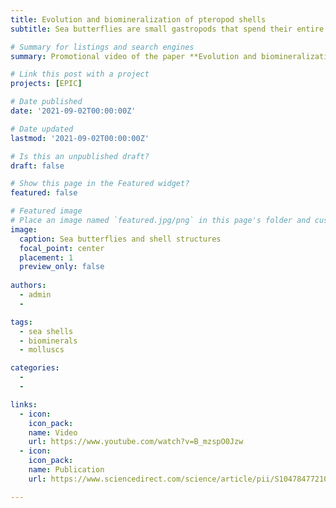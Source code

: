 ```yaml
---
title: Evolution and biomineralization of pteropod shells
subtitle: Sea butterflies are small gastropods that spend their entire live swimming and drifting in the open oceans. They are widely regarded as bioindicators of ocean acidification because they build thin shells of aragonite, a form of calcium carbonate. Despite thin, pteropod shell walls are very strong and uniquely adapted to withstand different water flows. There are at least three distinct types of shell structures':' crossed lamellar "("made of straight crystal crossing fibers")", simple helical curved fibers that coil one turn or less")" and compex helical '('compact curved fibers that coil for more than one turn')'. These shells are an inspiration for the design of ultrathin and yet strong materials. In our paper [**Evolution and biomineralization of pteropod shells**](https://www.sciencedirect.com/science/article/pii/S1047847721000848) we review and describe in detail the different pteropod shell structures. Upon this publication we released a [**promo video**](https://www.youtube.com/watch?v=B_mzspO0Jzw) in collaboration with [Studio de Maan](https://studiodemaan.nl) about these amazing shells. 

# Summary for listings and search engines
summary: Promotional video of the paper **Evolution and biomineralization of pteropod shells**.

# Link this post with a project
projects: [EPIC]

# Date published
date: '2021-09-02T00:00:00Z'

# Date updated
lastmod: '2021-09-02T00:00:00Z'

# Is this an unpublished draft?
draft: false

# Show this page in the Featured widget?
featured: false

# Featured image
# Place an image named `featured.jpg/png` in this page's folder and customize its options here.
image:
  caption: Sea butterflies and shell structures
  focal_point: center
  placement: 1
  preview_only: false
  
authors:
  - admin
  - 

tags:
  - sea shells
  - biominerals
  - molluscs

categories:
  - 
  - 

links:
  - icon: 
    icon_pack: 
    name: Video
    url: https://www.youtube.com/watch?v=B_mzspO0Jzw
  - icon: 
    icon_pack: 
    name: Publication
    url: https://www.sciencedirect.com/science/article/pii/S1047847721000848

---
```


